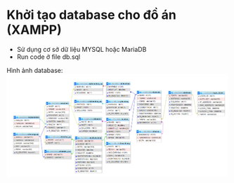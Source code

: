 # Khởi tạo database cho đồ án (XAMPP)
- Sử dụng cơ sở dữ liệu MYSQL hoặc MariaDB
- Run code ở file db.sql

Hình ảnh database:
<img src ="../git_img/database/SieuThiMiniDatabase.png">
